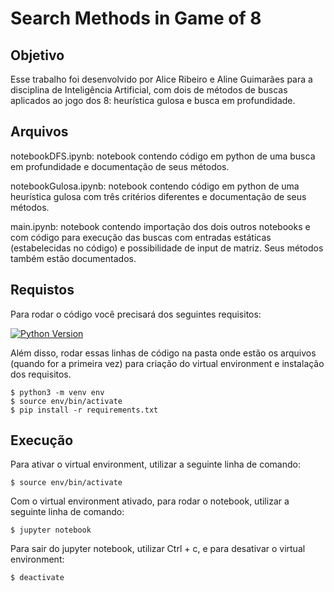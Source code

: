# Search Methods in Game of 8

## Objetivo

Esse trabalho foi desenvolvido por Alice Ribeiro e Aline Guimarães para a disciplina de Inteligência Artificial, com dois de métodos de buscas aplicados ao jogo dos 8: heurística gulosa e busca em profundidade.

## Arquivos

notebookDFS.ipynb: notebook contendo código em python de uma busca em profundidade e documentação de seus métodos.

notebookGulosa.ipynb: notebook contendo código em python de uma heurística gulosa com três critérios diferentes e documentação de seus métodos.

main.ipynb: notebook contendo importação dos dois outros notebooks e com código para execução das buscas com entradas estáticas (estabelecidas no código) e possibilidade de input de matriz. Seus métodos também estão documentados. 

## Requistos

Para rodar o código você precisará dos seguintes requisitos:  

[![Python Version](https://img.shields.io/badge/python-3.8.2-green)](https://www.python.org/downloads/release/python-382/)

Além disso, rodar essas linhas de código na pasta onde estão os arquivos (quando for a primeira vez) para criação do virtual environment e instalação dos requisitos.
```
$ python3 -m venv env
$ source env/bin/activate
$ pip install -r requirements.txt
  ```
  
## Execução

Para ativar o virtual environment, utilizar a seguinte linha de comando:
```
$ source env/bin/activate
```  

Com o virtual environment ativado, para rodar o notebook, utilizar a seguinte linha de comando:
```
$ jupyter notebook
```

Para sair do jupyter notebook, utilizar Ctrl + c, e para desativar o virtual environment:
```
$ deactivate
```

